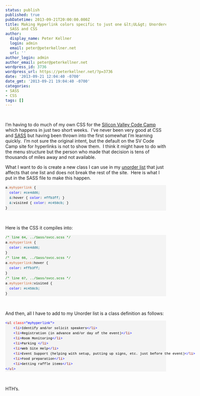 ```yaml
---
status: publish
published: true
pubDatetime: 2013-09-21T20:00:00.000Z
title: Making Hyperlink colors specific to just one &lt;UL&gt; Unordered List with
  SASS and CSS
author:
  display_name: Peter Kellner
  login: admin
  email: peter@peterkellner.net
  url: ''
author_login: admin
author_email: peter@peterkellner.net
wordpress_id: 3736
wordpress_url: https://peterkellner.net/?p=3736
date: '2013-09-21 12:04:40 -0700'
date_gmt: '2013-09-21 19:04:40 -0700'
categories:
- SASS
- CSS
tags: []
---
```

<p>&nbsp;</p>
<p>I’m having to do much of my own CSS for the <a href="http://www.siliconvalley-codecamp.com/">Silicon Valley Code Camp</a> which happens in just two short weeks.  I’ve never been very good at CSS and <a href="http://sass-lang.com/">SASS</a> but having been thrown into the first somewhat I’m learning quickly.  I’m not sure the original intent, but the default on the SV Code Camp site for hyperlinks is not to show them.  I think it might have to do with the menu structure but the person who made that decision is tens of thousands of miles away and not available.</p>
<p>What I want to do is create a new class I can use in my <a href="http://www.w3schools.com/tags/tag_ul.asp">unorder list</a> that just affects that one list and does not break the rest of the site.  Here is what I put in the SASS file to make this happen.</p>
<div id="codeSnippetWrapper">
<pre id="codeSnippet" style="overflow: visible; font-size: 8pt; font-family: 'Courier New', courier, monospace; color: black; direction: ltr; text-align: left; margin: 0em; line-height: 12pt; width: 100%; background-color: #f4f4f4; border-style: none; padding: 0px;">a<span style="color: #cc6633;">.myhyperlink</span> {
  <span style="color: #0000ff;">color</span>: <span style="color: #006080;">#ce4dd6;</span>
  <span style="color: #006080;">&amp;</span>:hover { <span style="color: #0000ff;">color</span>: <span style="color: #006080;">#ffb3ff;</span> }
  <span style="color: #006080;">&amp;</span>:visited { <span style="color: #0000ff;">color</span>: <span style="color: #006080;">#c458cb;</span> }
}</pre>
<p>&nbsp;</p>
</div>
<p>Here is the CSS it compiles into:</p>
<div id="codeSnippetWrapper">
<pre id="codeSnippet" style="overflow: visible; font-size: 8pt; font-family: 'Courier New', courier, monospace; color: black; direction: ltr; text-align: left; margin: 0em; line-height: 12pt; width: 100%; background-color: #f4f4f4; border-style: none; padding: 0px;"><span style="color: #008000;">/* line 64, ../Sass/svcc.scss */</span>
a<span style="color: #cc6633;">.myhyperlink</span> {
  <span style="color: #0000ff;">color</span>: <span style="color: #006080;">#ce4dd6;</span>
}
<span style="color: #008000;">/* line 66, ../Sass/svcc.scss */</span>
a<span style="color: #cc6633;">.myhyperlink</span>:hover {
  <span style="color: #0000ff;">color</span>: <span style="color: #006080;">#ffb3ff;</span>
}
<span style="color: #008000;">/* line 67, ../Sass/svcc.scss */</span>
a<span style="color: #cc6633;">.myhyperlink</span>:visited {
  <span style="color: #0000ff;">color</span>: <span style="color: #006080;">#c458cb;</span>
}</pre>
<p>&nbsp;</p>
</div>
<p>And then, all I have to add to my Unorder list is a class definition as follows:</p>
<div id="codeSnippetWrapper">
<pre id="codeSnippet" style="overflow: visible; font-size: 8pt; font-family: 'Courier New', courier, monospace; color: black; direction: ltr; text-align: left; margin: 0em; line-height: 12pt; width: 100%; background-color: #f4f4f4; border-style: none; padding: 0px;"><span style="color: #0000ff;">&lt;</span><span style="color: #800000;">ul</span> <span style="color: #ff0000;">class</span><span style="color: #0000ff;">="myhyperlink"</span><span style="color: #0000ff;">&gt;</span>
    <span style="color: #0000ff;">&lt;</span><span style="color: #800000;">li</span><span style="color: #0000ff;">&gt;</span>Identify and/or solicit speakers<span style="color: #0000ff;">&lt;/</span><span style="color: #800000;">li</span><span style="color: #0000ff;">&gt;</span>
    <span style="color: #0000ff;">&lt;</span><span style="color: #800000;">li</span><span style="color: #0000ff;">&gt;</span>Registration (in advance and/or day of the event)<span style="color: #0000ff;">&lt;/</span><span style="color: #800000;">li</span><span style="color: #0000ff;">&gt;</span>
    <span style="color: #0000ff;">&lt;</span><span style="color: #800000;">li</span><span style="color: #0000ff;">&gt;</span>Room Monitoring<span style="color: #0000ff;">&lt;/</span><span style="color: #800000;">li</span><span style="color: #0000ff;">&gt;</span>
    <span style="color: #0000ff;">&lt;</span><span style="color: #800000;">li</span><span style="color: #0000ff;">&gt;</span>Parking <span style="color: #0000ff;">&lt;/</span><span style="color: #800000;">li</span><span style="color: #0000ff;">&gt;</span>
    <span style="color: #0000ff;">&lt;</span><span style="color: #800000;">li</span><span style="color: #0000ff;">&gt;</span>Web Site Help<span style="color: #0000ff;">&lt;/</span><span style="color: #800000;">li</span><span style="color: #0000ff;">&gt;</span>
    <span style="color: #0000ff;">&lt;</span><span style="color: #800000;">li</span><span style="color: #0000ff;">&gt;</span>Event Support (helping with setup, putting up signs, etc. just before the event)<span style="color: #0000ff;">&lt;/</span><span style="color: #800000;">li</span><span style="color: #0000ff;">&gt;</span>
    <span style="color: #0000ff;">&lt;</span><span style="color: #800000;">li</span><span style="color: #0000ff;">&gt;</span>Food preparation<span style="color: #0000ff;">&lt;/</span><span style="color: #800000;">li</span><span style="color: #0000ff;">&gt;</span>
    <span style="color: #0000ff;">&lt;</span><span style="color: #800000;">li</span><span style="color: #0000ff;">&gt;</span>Getting raffle items<span style="color: #0000ff;">&lt;/</span><span style="color: #800000;">li</span><span style="color: #0000ff;">&gt;</span>
<span style="color: #0000ff;">&lt;/</span><span style="color: #800000;">ul</span><span style="color: #0000ff;">&gt;</span></pre>
<p>&nbsp;</p>
</div>
<p>HTH’s.</p>

